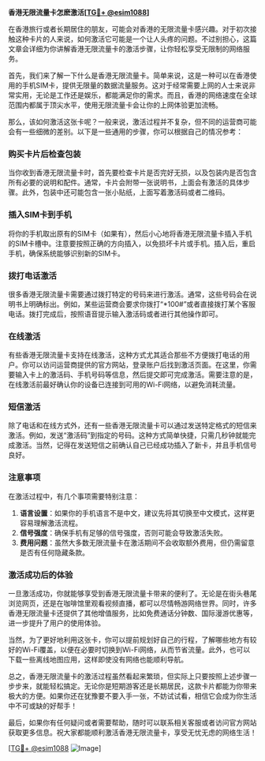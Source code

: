 **香港无限流量卡怎麽激活[[TG💪+ @esim1088](https://t.me/s/esim1088)]**

在香港旅行或者长期居住的朋友，可能会对香港的无限流量卡感兴趣。对于初次接触这种卡片的人来说，如何激活它可能是一个让人头疼的问题。不过别担心，这篇文章会详细为你讲解香港无限流量卡的激活步骤，让你轻松享受无限制的网络服务。

首先，我们来了解一下什么是香港无限流量卡。简单来说，这是一种可以在香港使用的手机SIM卡，提供无限量的数据流量服务。这对于经常需要上网的人士来说非常实用，无论是工作还是娱乐，都能满足你的需求。而且，香港的网络速度在全球范围内都属于顶尖水平，使用无限流量卡会让你的上网体验更加流畅。

那么，该如何激活这张卡呢？一般来说，激活过程并不复杂，但不同的运营商可能会有一些细微的差别。以下是一些通用的步骤，你可以根据自己的情况参考：

### **购买卡片后检查包装**
当你收到香港无限流量卡时，首先要检查卡片是否完好无损，以及包装内是否包含所有必要的说明和配件。通常，卡片会附带一张说明书，上面会有激活的具体步骤。此外，包装中还可能包含一张小贴纸，上面写着激活码或者二维码。

### **插入SIM卡到手机**
将你的手机取出原有的SIM卡（如果有），然后小心地将香港无限流量卡插入手机的SIM卡槽中。注意要按照正确的方向插入，以免损坏卡片或手机。插入后，重启手机，确保系统能够识别新的SIM卡。

### **拨打电话激活**
很多香港无限流量卡需要通过拨打特定的号码来进行激活。通常，这些号码会在说明书上明确标出。例如，某些运营商会要求你拨打“*100#”或者直接拨打某个客服电话。拨打完成后，按照语音提示输入激活码或者进行其他操作即可。

### **在线激活**
有些香港无限流量卡支持在线激活，这种方式尤其适合那些不方便拨打电话的用户。你可以访问运营商提供的官方网站，登录账户后找到激活页面。在这里，你需要输入卡上的激活码、手机号码等信息，然后提交即可完成激活。需要注意的是，在线激活前最好确认你的设备已连接到可用的Wi-Fi网络，以避免消耗流量。

### **短信激活**
除了电话和在线方式外，还有一些香港无限流量卡可以通过发送特定格式的短信来激活。例如，发送“激活码”到指定的号码。这种方式简单快捷，只需几秒钟就能完成激活。当然，记得在发送短信之前确认自己已经成功插入了新卡，并且手机信号良好。

### **注意事项**
在激活过程中，有几个事项需要特别注意：
1. **语言设置**：如果你的手机语言不是中文，建议先将其切换至中文模式，这样更容易理解激活流程。
2. **信号强度**：确保手机有足够的信号强度，否则可能会导致激活失败。
3. **费用问题**：虽然大多数无限流量卡在激活期间不会收取额外费用，但仍需留意是否有任何隐藏条款。

### **激活成功后的体验**
一旦激活成功，你就能够享受到香港无限流量卡带来的便利了。无论是在街头巷尾浏览网页，还是在咖啡馆里观看视频直播，都可以尽情畅游网络世界。同时，许多香港无限流量卡还提供了其他增值服务，比如免费通话分钟数、国际漫游优惠等，进一步提升了用户的使用体验。

当然，为了更好地利用这张卡，你可以提前规划好自己的行程，了解哪些地方有较好的Wi-Fi覆盖，以便在必要时切换到Wi-Fi网络，从而节省流量。此外，也可以下载一些离线地图应用，这样即使没有网络也能顺利导航。

总之，香港无限流量卡的激活过程虽然看起来繁琐，但实际上只要按照上述步骤一步步来，就能轻松搞定。无论你是短期游客还是长期居民，这款卡片都能为你带来极大的方便。如果你还在犹豫要不要入手一张，不妨试试看，相信它会成为你生活中不可或缺的好帮手！

最后，如果你有任何疑问或者需要帮助，随时可以联系相关客服或者访问官方网站获取更多信息。祝大家都能顺利激活香港无限流量卡，享受无忧无虑的网络生活！

[[TG💪+ @esim1088](https://t.me/s/esim1088) ![Image](https://i.postimg.cc/4NQfJmqS/Snipaste-2025-05-13-00-14-12.png)]